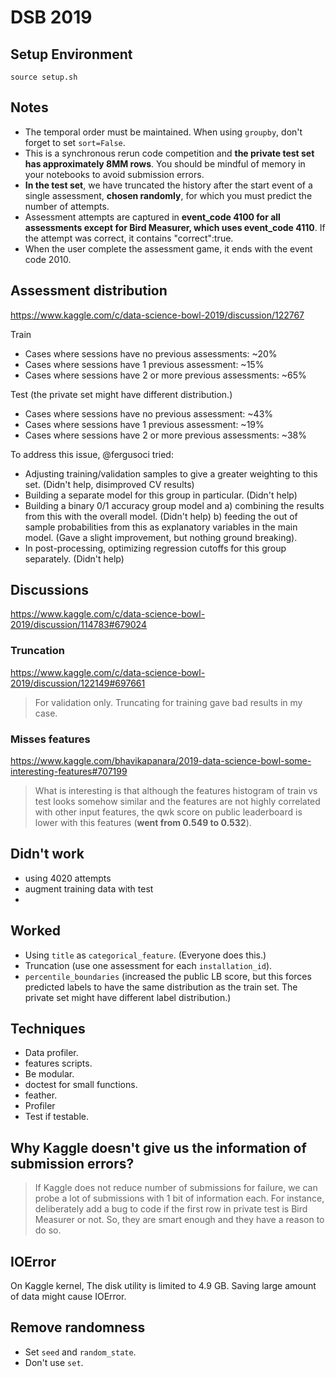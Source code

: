 # DSB 2019

## Setup Environment

```
source setup.sh
```

## Notes

- The temporal order must be maintained. When using `groupby`, don't forget to set `sort=False`.
- This is a synchronous rerun code competition and **the private test set has approximately 8MM rows**. You should be mindful of memory in your notebooks to avoid submission errors.
- **In the test set**, we have truncated the history after the start event of a single assessment, **chosen randomly**, for which you must predict the number of attempts.
- Assessment attempts are captured in **event_code 4100 for all assessments except for Bird Measurer, which uses event_code 4110**. If the attempt was correct, it contains "correct":true.
- When the user complete the assessment game, it ends with the event code 2010.

## Assessment distribution

https://www.kaggle.com/c/data-science-bowl-2019/discussion/122767

Train

- Cases where sessions have no previous assessments: ~20%
- Cases where sessions have 1 previous assessment: ~15%
- Cases where sessions have 2 or more previous assessments: ~65%

Test (the private set might have different distribution.)

- Cases where sessions have no previous assessment: ~43%
- Cases where sessions have 1 previous assessment: ~19%
- Cases where sessions have 2 or more previous assessments: ~38%

To address this issue, @fergusoci tried:

- Adjusting training/validation samples to give a greater weighting to this set. (Didn't help, disimproved CV results)
- Building a separate model for this group in particular. (Didn't help)
- Building a binary 0/1 accuracy group model and a) combining the results from this with the overall model. (Didn't help) b) feeding the out of sample probabilities from this as explanatory variables in the main model. (Gave a slight improvement, but nothing ground breaking).
- In post-processing, optimizing regression cutoffs for this group separately. (Didn't help)

## Discussions

https://www.kaggle.com/c/data-science-bowl-2019/discussion/114783#679024

### Truncation

https://www.kaggle.com/c/data-science-bowl-2019/discussion/122149#697661

> For validation only. Truncating for training gave bad results in my case.

### Misses features

https://www.kaggle.com/bhavikapanara/2019-data-science-bowl-some-interesting-features#707199

> What is interesting is that although the features histogram of train vs test looks somehow similar and the features are not highly correlated with other input features, the qwk score on public leaderboard is lower with this features (**went from 0.549 to 0.532**).

## Didn't work

- using 4020 attempts
- augment training data with test
-

## Worked

- Using `title` as `categorical_feature`. (Everyone does this.)
- Truncation (use one assessment for each `installation_id`).
- `percentile_boundaries` (increased the public LB score, but this forces predicted labels to have the same distribution as the train set. The private set might have different label distribution.)

## Techniques

- Data profiler.
- features scripts.
- Be modular.
- doctest for small functions.
- feather.
- Profiler
- Test if testable.

## Why Kaggle doesn't give us the information of submission errors?

> If Kaggle does not reduce number of submissions for failure, we can probe a lot of submissions with 1 bit of information each. For instance, deliberately add a bug to code if the first row in private test is Bird Measurer or not. So, they are smart enough and they have a reason to do so.

## IOError

On Kaggle kernel, The disk utility is limited to 4.9 GB. Saving large amount of data might cause IOError.

## Remove randomness

- Set `seed` and `random_state`.
- Don't use `set`.
